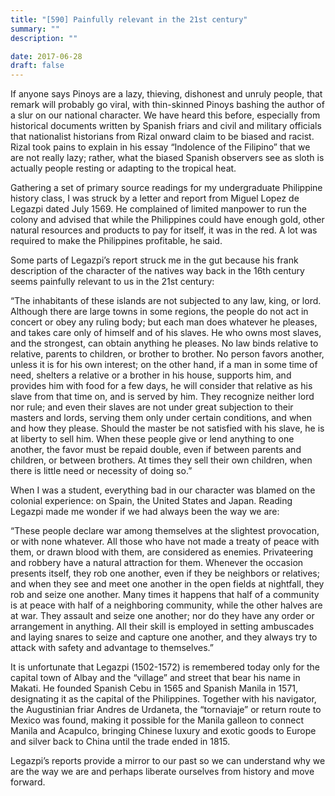 ```yaml
---
title: "[590] Painfully relevant in the 21st century"
summary: ""
description: ""

date: 2017-06-28
draft: false
---
```


If anyone says Pinoys are a lazy, thieving, dishonest and unruly people, that remark will probably go viral, with thin-skinned Pinoys bashing the author of a slur on our national character. We have heard this before, especially from historical documents written by Spanish friars and civil and military officials that nationalist historians from Rizal onward claim to be biased and racist. Rizal took pains to explain in his essay “Indolence of the Filipino” that we are not really lazy; rather, what the biased Spanish observers see as sloth is actually people resting or adapting to the tropical heat.

Gathering a set of primary source readings for my undergraduate Philippine history class, I was struck by a letter and report from Miguel Lopez de Legazpi dated July 1569. He complained of limited manpower to run the colony and advised that while the Philippines could have enough gold, other natural resources and products to pay for itself, it was in the red. A lot was required to make the Philippines profitable, he said.

Some parts of Legazpi’s report struck me in the gut because his frank description of the character of the natives way back in the 16th century seems painfully relevant to us in the 21st century:

“The inhabitants of these islands are not subjected to any law, king, or lord. Although there are large towns in some regions, the people do not act in concert or obey any ruling body; but each man does whatever he pleases, and takes care only of himself and of his slaves. He who owns most slaves, and the strongest, can obtain anything he pleases. No law binds relative to relative, parents to children, or brother to brother. No person favors another, unless it is for his own interest; on the other hand, if a man in some time of need, shelters a relative or a brother in his house, supports him, and provides him with food for a few days, he will consider that relative as his slave from that time on, and is served by him. They recognize neither lord nor rule; and even their slaves are not under great subjection to their masters and lords, serving them only under certain conditions, and when and how they please. Should the master be not satisfied with his slave, he is at liberty to sell him. When these people give or lend anything to one another, the favor must be repaid double, even if between parents and children, or between brothers. At times they sell their own children, when there is little need or necessity of doing so.”

When I was a student, everything bad in our character was blamed on the colonial experience: on Spain, the United States and Japan. Reading Legazpi made me wonder if we had always been the way we are:

“These people declare war among themselves at the slightest provocation, or with none whatever. All those who have not made a treaty of peace with them, or drawn blood with them, are considered as enemies. Privateering and robbery have a natural attraction for them. Whenever the occasion presents itself, they rob one another, even if they be neighbors or relatives; and when they see and meet one another in the open fields at nightfall, they rob and seize one another. Many times it happens that half of a community is at peace with half of a neighboring community, while the other halves are at war. They assault and seize one another; nor do they have any order or arrangement in anything. All their skill is employed in setting ambuscades and laying snares to seize and capture one another, and they always try to attack with safety and advantage to themselves.”

It is unfortunate that Legazpi (1502-1572) is remembered today only for the capital town of Albay and the “village” and street that bear his name in Makati. He founded Spanish Cebu in 1565 and Spanish Manila in 1571, designating it as the capital of the Philippines. Together with his navigator, the Augustinian friar Andres de Urdaneta, the “tornaviaje” or return route to Mexico was found, making it possible for the Manila galleon to connect Manila and Acapulco, bringing Chinese luxury and
exotic goods to Europe and silver back to China until the trade ended in 1815.

Legazpi’s reports provide a mirror to our past so we can understand why we are the way we are and perhaps liberate ourselves from history and move forward.
